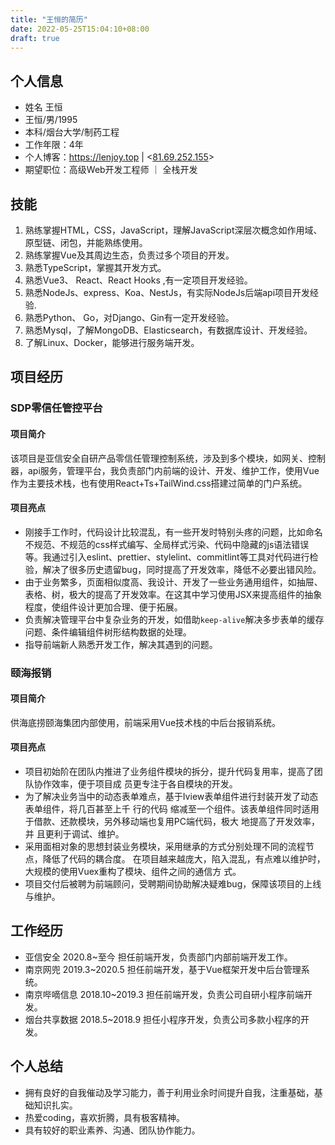 ```yaml
---
title: "王恒的简历"
date: 2022-05-25T15:04:10+08:00
draft: true
---
```

## 个人信息

- 姓名 王恒
- 王恒/男/1995
- 本科/烟台大学/制药工程
- 工作年限：4年
- 个人博客：<https://lenjoy.top> | <[81.69.252.155](http://81.69.252.155)>
- 期望职位：高级Web开发工程师 ｜ 全栈开发

## 技能

1. 熟练掌握HTML，CSS，JavaScript，理解JavaScript深层次概念如作用域、原型链、闭包，并能熟练使用。
2. 熟练掌握Vue及其周边生态，负责过多个项目的开发。
3. 熟悉TypeScript，掌握其开发方式。
4. 熟悉Vue3、 React、React Hooks ,有一定项目开发经验。
5. 熟悉NodeJs、express、Koa、NestJs，有实际NodeJs后端api项目开发经验.
6. 熟悉Python、 Go，对Django、Gin有一定开发经验。
7. 熟悉Mysql，了解MongoDB、Elasticsearch，有数据库设计、开发经验。
8. 了解Linux、Docker，能够进行服务端开发。

## 项目经历

### SDP零信任管控平台

#### 项目简介

该项目是亚信安全自研产品零信任管理控制系统，涉及到多个模块，如网关、控制器，api服务，管理平台，我负责部门内前端的设计、开发、维护工作，使用Vue作为主要技术栈，也有使用React+Ts+TailWind.css搭建过简单的门户系统。

#### 项目亮点

- 刚接手工作时，代码设计比较混乱，有一些开发时特别头疼的问题，比如命名不规范、不规范的css样式编写、全局样式污染、代码中隐藏的js语法错误等。我通过引入eslint、prettier、stylelint、commitlint等工具对代码进行检验，解决了很多历史遗留bug，同时提高了开发效率，降低不必要出错风险。
- 由于业务繁多，页面相似度高、我设计、开发了一些业务通用组件，如抽屉、表格、树，极大的提高了开发效率。在这其中学习使用JSX来提高组件的抽象程度，使组件设计更加合理、便于拓展。
- 负责解决管理平台中复杂业务的开发，如借助`keep-alive`解决多步表单的缓存问题、条件编辑组件树形结构数据的处理。
- 指导前端新人熟悉开发工作，解决其遇到的问题。

### 颐海报销

#### 项目简介

供海底捞颐海集团内部使⽤，前端采⽤Vue技术栈的中后台报销系统。

#### 项目亮点

- 项⽬初始阶在团队内推进了业务组件模块的拆分，提升代码复⽤率，提⾼了团队协作效率，便于项⽬成
员更专注于各⾃模块的开发。
- 为了解决业务当中的动态表单难点，基于Iview表单组件进⾏封装开发了动态表单组件，将⼏百甚⾄上千
⾏的代码 缩减⾄⼀个组件。该表单组件同时适⽤于借款、还款模块，另外移动端也复⽤PC端代码，极⼤
地提⾼了开发效率，并 且更利于调试、维护。
- 采⽤⾯相对象的思想封装业务模块，采⽤继承的⽅式分别处理不同的流程节点，降低了代码的耦合度。
在项目越来越庞大，陷入混乱，有点难以维护时，大规模的使用Vuex重构了模块、组件之间的通信方
式。
- 项⽬交付后被聘为前端顾问，受聘期间协助解决疑难bug，保障该项目的上线与维护。

## 工作经历

- 亚信安全 2020.8~至今
    担任前端开发，负责部门内部前端开发工作。
- 南京网兜 2019.3~2020.5
    担任前端开发，基于Vue框架开发中后台管理系统。
- 南京哔嘀信息 2018.10~2019.3
  担任前端开发，负责公司自研小程序前端开发。
- 烟台共享数据 2018.5~2018.9
    担任小程序开发，负责公司多款小程序的开发。

## 个人总结
- 拥有良好的⾃我催动及学习能⼒，善于利⽤业余时间提升⾃我，注重基础，基础知识扎实。
- 热爱coding，喜欢折腾，具有极客精神。
- 具有较好的职业素养、沟通、团队协作能力。
